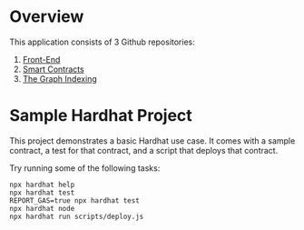 # Overview

This application consists of 3 Github repositories:

1. [Front-End](https://github.com/ArshaanB/question-and-answer-front-end)
2. [Smart Contracts](https://github.com/ArshaanB/question-and-answer-contracts)
3. [The Graph Indexing](https://github.com/ArshaanB/question-and-answer-contracts-the-graph)

# Sample Hardhat Project

This project demonstrates a basic Hardhat use case. It comes with a sample contract, a test for that contract, and a script that deploys that contract.

Try running some of the following tasks:

```shell
npx hardhat help
npx hardhat test
REPORT_GAS=true npx hardhat test
npx hardhat node
npx hardhat run scripts/deploy.js
```
